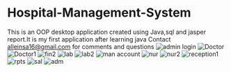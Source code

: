 # Hospital-Management-System
This is an OOP desktop application created using Java,sql and jasper report.It is my first application after learning java
Contact alleinsa16@gmail.com for comments and questions
![admin login](https://github.com/piyushsinghgaur/Hospital_Management_System/assets/96806312/e1402f28-dadd-4957-ab64-d19443263c62)
![Doctor](https://github.com/piyushsinghgaur/Hospital_Management_System/assets/96806312/1ce0bb6c-8289-4b95-9870-a5a596488b5d)
![Doctor1](https://github.com/piyushsinghgaur/Hospital_Management_System/assets/96806312/b0ad79f8-e21a-4990-aebd-68516c0a50b8)
![fin2](https://github.com/piyushsinghgaur/Hospital_Management_System/assets/96806312/42780cbb-c1f1-44c4-977d-c6e6081b062b)
![lab](https://github.com/piyushsinghgaur/Hospital_Management_System/assets/96806312/dc12ed45-4929-4259-82e7-57fa0e199f91)
![lab2](https://github.com/piyushsinghgaur/Hospital_Management_System/assets/96806312/813f1508-7ee0-42f5-b330-10733fd5f811)
![man account](https://github.com/piyushsinghgaur/Hospital_Management_System/assets/96806312/d80282bd-4148-474b-bf76-ee979313c655)
![nur](https://github.com/piyushsinghgaur/Hospital_Management_System/assets/96806312/70646223-6f6e-4865-b046-4d61d6b35cc5)
![nur2](https://github.com/piyushsinghgaur/Hospital_Management_System/assets/96806312/7aa718ea-51c1-417b-82e0-eb81f54e9460)
![reception1](https://github.com/piyushsinghgaur/Hospital_Management_System/assets/96806312/6e3ee264-4044-4878-85c8-6e4c1d083a7b)
![rpts](https://github.com/piyushsinghgaur/Hospital_Management_System/assets/96806312/4afb9a01-b6df-4cb6-8106-553f5b66006e)
![sal](https://github.com/piyushsinghgaur/Hospital_Management_System/assets/96806312/8c4635ce-1438-4f8a-848d-56701900ae7b)
![adm](https://github.com/piyushsinghgaur/Hospital_Management_System/assets/96806312/084c5e1c-99d4-46e0-8a94-cde46dea5913)
